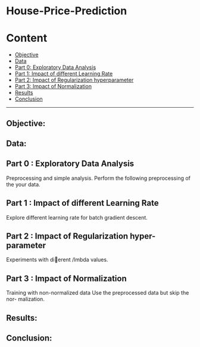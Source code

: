 # House-Price-Prediction

Content
=
 - [Objective](#objective)
 - [Data](#data)
 - [Part 0: Exploratory Data Analysis](#Part-0-Exploratory-Data-Analysis)
 - [Part 1: Impact of different Learning Rate](#Part-1-Impact-of-different-Learning-Rate)
 - [Part 2: Impact of Regularization hyperparameter](#Part-2-Impact-of-Regularization-hyperparameter)
 - [Part 3: Impact of Normalization](#Part-3-Impact-of-Normalization)
 - [Results](#Results)
 - [Conclusion](#Conclusion)
---

## Objective:


## Data:



## Part 0 : Exploratory Data Analysis

Preprocessing and simple analysis. Perform the following preprocessing of the your data.

## Part 1 : Impact of different Learning Rate

   Explore different learning rate for batch gradient descent. 

## Part 2 : Impact of Regularization hyper-parameter

   Experiments with dierent /lmbda values.
 
## Part 3 : Impact of Normalization

 Training with non-normalized data Use the preprocessed data but skip the nor- malization.

## Results:



## Conclusion:



